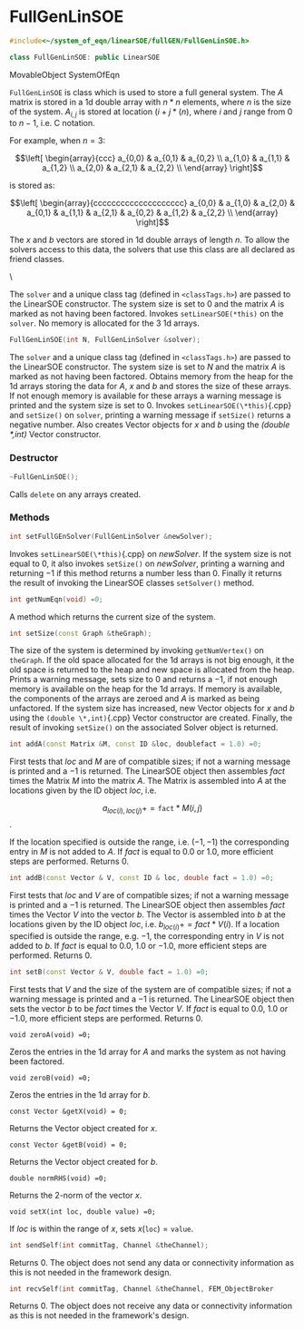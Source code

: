 # FullGenLinSOE

```cpp
#include<~/system_of_eqn/linearSOE/fullGEN/FullGenLinSOE.h>

class FullGenLinSOE: public LinearSOE
```

   MovableObject
   SystemOfEqn


`FullGenLinSOE` is class which is used to store a full general system. The
$A$ matrix is stored in a 1d double array with $n*n$ elements, where $n$
is the size of the system. $A_{i,j}$ is stored at location $(i + j*(n)$,
where $i$ and $j$ range from $0$ to $n-1$, i.e. C notation. 

For example, when $n=3$:

$$\left[
\begin{array}{ccc}
a_{0,0} & a_{0,1}  & a_{0,2}  \\
a_{1,0} & a_{1,1} & a_{1,2}  \\
a_{2,0} & a_{2,1} & a_{2,2} \\
\end{array}
\right]$$

is stored as:

$$\left[
\begin{array}{cccccccccccccccccccc}
a_{0,0} & a_{1,0}  & a_{2,0} & a_{0,1} & a_{1,1} & a_{2,1} &
a_{0,2} & a_{1,2} & a_{2,2}  \\
\end{array}
\right]$$

The $x$ and $b$ vectors are stored in 1d double arrays of length $n$. To
allow the solvers access to this data, the solvers that use this class
are all declared as friend classes.





\

The `solver` and a unique class tag (defined in  `<classTags.h>`) are
passed to the LinearSOE constructor. The system size is set to $0$ and
the matrix $A$ is marked as not having been factored. Invokes
`setLinearSOE(*this)` on the `solver`. No memory is allocated for the 3
1d arrays.

```cpp
FullGenLinSOE(int N, FullGenLinSolver &solver);
```
The `solver` and a unique class tag (defined in  `<classTags.h>`) are
passed to the LinearSOE constructor. The system size is set to $N$ and
the matrix $A$ is marked as not having been factored. Obtains memory
from the heap for the 1d arrays storing the data for $A$, $x$ and $b$
and stores the size of these arrays. If not enough memory is available
for these arrays a warning message is printed and the system size is set
to $0$. Invokes `setLinearSOE(\*this)`{.cpp} and `setSize()` on `solver`,
printing a warning message if `setSize()` returns a negative number.
Also creates Vector objects for $x$ and $b$ using the *(double \*,int)*
Vector constructor.

### Destructor

```cpp
~FullGenLinSOE();
```

Calls `delete` on any arrays created.

### Methods


```cpp
int setFullGEnSolver(FullGenLinSolver &newSolver);
```
Invokes `setLinearSOE(\*this)`{.cpp} on *newSolver*. If the system size is not
equal to $0$, it also invokes `setSize()` on *newSolver*, printing a
warning and returning $-1$ if this method returns a number less than
$0$. Finally it returns the result of invoking the LinearSOE classes
`setSolver()` method.


```cpp
int getNumEqn(void) =0;
```

A method which returns the current size of the system.

```cpp
int setSize(const Graph &theGraph);
```

The size of the system is determined by invoking `getNumVertex()` on
`theGraph`. If the old space allocated for the 1d arrays is not big
enough, it the old space is returned to the heap and new space is
allocated from the heap. Prints a warning message, sets size to $0$ and
returns a $-1$, if not enough memory is available on the heap for the 1d
arrays. If memory is available, the components of the arrays are zeroed
and $A$ is marked as being unfactored. If the system size has increased,
new Vector objects for $x$ and $b$ using the `(double \*,int)`{.cpp} Vector
constructor are created. Finally, the result of invoking `setSize()` on
the associated Solver object is returned.



```cpp
int addA(const Matrix &M, const ID &loc, doublefact = 1.0) =0;
```
First tests that *loc* and *M* are of compatible sizes; if not a warning
message is printed and a $-1$ is returned. The LinearSOE object then
assembles *fact* times the Matrix *M* into the matrix $A$. The Matrix is
assembled into $A$ at the locations given by the ID object *loc*, i.e.

$$a_{loc(i),loc(j)} += \texttt{fact} * M(i,j)$$
.

If the location specified is outside the range, i.e.
$(-1,-1)$ the corresponding entry in *M* is not added to $A$. If *fact*
is equal to $0.0$ or $1.0$, more efficient steps are performed. Returns
$0$.

```cpp
int addB(const Vector & V, const ID & loc, double fact = 1.0) =0;
```

First tests that *loc* and *V* are of compatible sizes; if not a warning
message is printed and a $-1$ is returned. The LinearSOE object then
assembles *fact* times the Vector *V* into the vector $b$. The Vector is
assembled into $b$ at the locations given by the ID object *loc*, i.e.
$b_{loc(i)} += fact * V(i)$. If a location specified is outside the
range, e.g. $-1$, the corresponding entry in *V* is not added to $b$. If
*fact* is equal to $0.0$, $1.0$ or $-1.0$, more efficient steps are
performed. Returns $0$.

```cpp
int setB(const Vector & V, double fact = 1.0) =0;
```

First tests that *V* and the size of the system are of compatible sizes;
if not a warning message is printed and a $-1$ is returned. The
LinearSOE object then sets the vector *b* to be *fact* times the Vector
*V*. If *fact* is equal to $0.0$, $1.0$ or $-1.0$, more efficient steps
are performed. Returns $0$.

```{.cpp}
void zeroA(void) =0;
```

Zeros the entries in the 1d array for $A$ and marks the system as not
having been factored.

```{.cpp}
void zeroB(void) =0;
```

Zeros the entries in the 1d array for $b$.

```{.cpp}
const Vector &getX(void) = 0;
```

Returns the Vector object created for $x$.

```{.cpp}
const Vector &getB(void) = 0;
```

Returns the Vector object created for $b$.

```{.cpp}
double normRHS(void) =0;
```

Returns the 2-norm of the vector $x$.

```{.cpp}
void setX(int loc, double value) =0;
```

If *loc* is within the range of $x$, sets $x(\texttt{loc}) = \texttt{value}$.

```cpp
int sendSelf(int commitTag, Channel &theChannel);
```
Returns $0$. The object does not send any data or connectivity
information as this is not needed in the framework design.

```cpp
int recvSelf(int commitTag, Channel &theChannel, FEM_ObjectBroker
```
Returns $0$. The object does not receive any data or connectivity
information as this is not needed in the framework's design.
